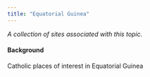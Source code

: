 ```yaml
---
title: "Equatorial Guinea"
---
```



*A collection of sites associated with this topic.*

#### Background

Catholic places of interest in Equatorial Guinea


